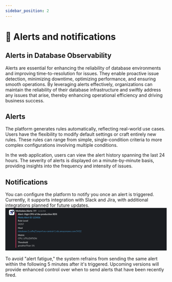 ```yaml
---
sidebar_position: 2
---
```


# 🚨 Alerts and notifications

## Alerts in Database Observability

Alerts are essential for enhancing the reliability of database environments and improving time-to-resolution for issues. They enable proactive issue detection, minimizing downtime, optimizing performance, and ensuring smooth operations. By leveraging alerts effectively, organizations can maintain the reliability of their database infrastructure and swiftly address any issues that arise, thereby enhancing operational efficiency and driving business success.

## Alerts

The platform generates rules automatically, reflecting real-world use cases. Users have the flexibility to modify default settings or craft entirely new rules. These rules can range from simple, single-condition criteria to more complex configurations involving multiple conditions.

In the web application, users can view the alert history spanning the last 24 hours. The severity of alerts is displayed on a minute-by-minute basis, providing insights into the frequency and intensity of issues.


## Notifications

You can configure the platform to notify you once an alert is triggered. Currently, it supports integration with Slack and Jira, with additional integrations planned for future updates.
![Untitled](Monitoring_Images/metis_alerts_slack_notification.png)


To avoid "alert fatigue," the system refrains from sending the same alert within the following 5 minutes after it's triggered. Upcoming versions will provide enhanced control over when to send alerts that have been recently fired.



